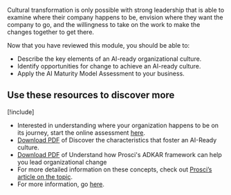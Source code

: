 Cultural transformation is only possible with strong leadership that is able to examine where their company happens to be, envision where they want the company to go, and the willingness to take on the work to make the changes together to get there.

Now that you have reviewed this module, you should be able to:

* Describe the key elements of an AI-ready organizational culture.
* Identify opportunities for change to achieve an AI-ready culture.
* Apply the AI Maturity Model Assessment to your business.

## Use these resources to discover more

[!include[](../../../includes/open-link-in-new-tab-note.md)]

* Interested in understanding where your organization happens to be on its journey, start the online assessment [here](https://info.microsoft.com/ww-landing-ai-maturity-model-website.html).
* [Download PDF](https://aka.ms/AIBSCULTFRAINTDWL) of Discover the characteristics that foster an AI-Ready culture.
* [Download PDF](https://aka.ms/AIBSCULTFRAFRADWL) of Understand how Prosci's ADKAR framework can help you lead organizational change
* For more detailed information on these concepts, check out [Prosci’s article on the topic](https://www.prosci.com/resources/articles/seven-change-concepts).
* For more information, go [here](http://www.prosci.com/resources/articles/five-levers-of-organizational-change-management).